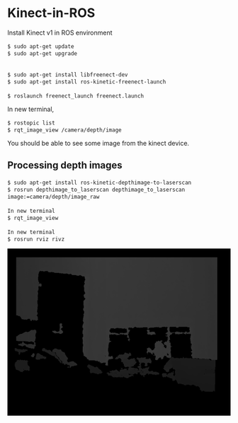 # Kinect-in-ROS
Install Kinect v1 in ROS environment


```
$ sudo apt-get update
$ sudo apt-get upgrade


$ sudo apt-get install libfreenect-dev
$ sudo apt-get install ros-kinetic-freenect-launch

$ roslaunch freenect_launch freenect.launch

```
In new terminal, 
```
$ rostopic list
$ rqt_image_view /camera/depth/image
```
You should be able to see some image from the kinect device. 

## Processing depth images
```
$ sudo apt-get install ros-kinetic-depthimage-to-laserscan
$ rosrun depthimage_to_laserscan depthimage_to_laserscan image:=camera/depth/image_raw

In new terminal
$ rqt_image_view

In new terminal
$ rosrun rviz rivz
```
<p align="center">
 <img src="./img/depth_map.png" width="720">
</p>
